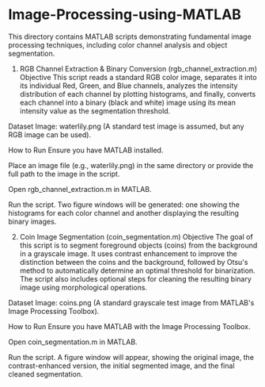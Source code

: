 # Image-Processing-using-MATLAB
This directory contains MATLAB scripts demonstrating fundamental image processing techniques, including color channel analysis and object segmentation.

1. RGB Channel Extraction & Binary Conversion (rgb_channel_extraction.m)
Objective
This script reads a standard RGB color image, separates it into its individual Red, Green, and Blue channels, analyzes the intensity distribution of each channel by plotting histograms, and finally, converts each channel into a binary (black and white) image using its mean intensity value as the segmentation threshold.

Dataset
Image: waterlily.png (A standard test image is assumed, but any RGB image can be used).

How to Run
Ensure you have MATLAB installed.

Place an image file (e.g., waterlily.png) in the same directory or provide the full path to the image in the script.

Open rgb_channel_extraction.m in MATLAB.

Run the script. Two figure windows will be generated: one showing the histograms for each color channel and another displaying the resulting binary images.

2. Coin Image Segmentation (coin_segmentation.m)
Objective
The goal of this script is to segment foreground objects (coins) from the background in a grayscale image. It uses contrast enhancement to improve the distinction between the coins and the background, followed by Otsu's method to automatically determine an optimal threshold for binarization. The script also includes optional steps for cleaning the resulting binary image using morphological operations.

Dataset
Image: coins.png (A standard grayscale test image from MATLAB's Image Processing Toolbox).

How to Run
Ensure you have MATLAB with the Image Processing Toolbox.

Open coin_segmentation.m in MATLAB.

Run the script. A figure window will appear, showing the original image, the contrast-enhanced version, the initial segmented image, and the final cleaned segmentation.
